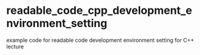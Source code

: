 # readable_code_cpp_development_environment_setting

example code for readable code development environment setting for C++ lecture
